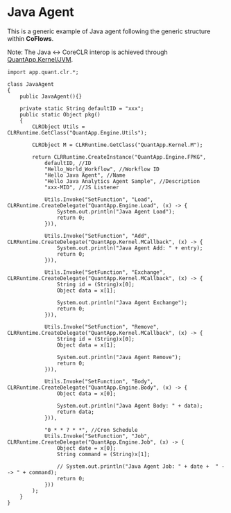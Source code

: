 Java Agent
===
This is a generic example of Java agent following the generic structure within **CoFlows**.

Note: The Java <-> CoreCLR interop is achieved through [QuantApp.Kernel/JVM](https://github.com/CoFlows/CoFlows-CE/tree/master/QuantApp.Kernel/JVM "QAJVM").

    import app.quant.clr.*;

    class JavaAgent
    {
        public JavaAgent(){}

        private static String defaultID = "xxx";
        public static Object pkg()
        {
            CLRObject Utils = CLRRuntime.GetClass("QuantApp.Engine.Utils");

            CLRObject M = CLRRuntime.GetClass("QuantApp.Kernel.M");

            return CLRRuntime.CreateInstance("QuantApp.Engine.FPKG",
                defaultID, //ID
                "Hello_World_Workflow", //Workflow ID  
                "Hello Java Agent", //Name
                "Hello Java Analytics Agent Sample", //Description
                "xxx-MID", //JS Listener

                Utils.Invoke("SetFunction", "Load", CLRRuntime.CreateDelegate("QuantApp.Engine.Load", (x) -> { 
                    System.out.println("Java Agent Load");
                    return 0;
                })),

                Utils.Invoke("SetFunction", "Add", CLRRuntime.CreateDelegate("QuantApp.Kernel.MCallback", (x) -> { 
                    System.out.println("Java Agent Add: " + entry);
                    return 0;
                })),

                Utils.Invoke("SetFunction", "Exchange", CLRRuntime.CreateDelegate("QuantApp.Kernel.MCallback", (x) -> { 
                    String id = (String)x[0];
                    Object data = x[1];

                    System.out.println("Java Agent Exchange");
                    return 0;
                })),

                Utils.Invoke("SetFunction", "Remove", CLRRuntime.CreateDelegate("QuantApp.Kernel.MCallback", (x) -> { 
                    String id = (String)x[0];
                    Object data = x[1];

                    System.out.println("Java Agent Remove");
                    return 0;
                })),

                Utils.Invoke("SetFunction", "Body", CLRRuntime.CreateDelegate("QuantApp.Engine.Body", (x) -> { 
                    Object data = x[0];
                    
                    System.out.println("Java Agent Body: " + data);
                    return data;
                })),

                "0 * * ? * *", //Cron Schedule
                Utils.Invoke("SetFunction", "Job", CLRRuntime.CreateDelegate("QuantApp.Engine.Job", (x) -> { 
                    Object date = x[0];
                    String command = (String)x[1];

                    // System.out.println("Java Agent Job: " + date +  " --> " + command);
                    return 0;
                }))
            );
        }
    }